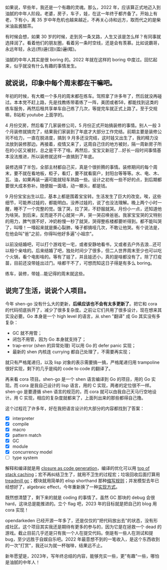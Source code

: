 如果说，早些年，我还是一个有趣的灵魂。那么，2022 年，应该算正式地迈入到油腻的中年人阶段。老婆，房子，车子，娃，在这一年终于都齐备了。开始上有老，下有小，离 35 岁中年危机也越来越近，不再关心诗和远方，取而代之的是柴米油盐酱醋茶。

有时候会想，如果 30 岁的时候，走到另一条叉路，人生又该是怎么样？有同事就选择润了。看着他们的朋友圈，看着另一条时空线，还是会有羡慕。比如说霸哥，永远年轻，永远(热)~~逗~~(泪)(盈)~~逼~~(眶)。

油腻的中年人其实是很 boring 的。2022 年就在这样的 boring 中度过。回忆起来，似乎就没有什么有趣的事情发生。

## 就说说，印象中每个周末都在干嘛吧。

年初的时候，有大概一个多月的周末都在练车。驾照拿了许多年了，然后就没再碰过。本本党不赶上路，先是找教练带着练了一阵，美团或者58，都能找到这类的练车服务，再然后租共享单车自己练了几次，等提完车就正式上路了。至于交规嘛，B站和 youtube 上面学的。

4 月份交房，然后看了几家装修公司，5 月份正式开始搞装修的事情。别人一般 3 个月装修就搞完了，结果我们家装到了年底才大部分工作完结。前期主要是装修公司不给力，一直在脱进度，搞到 9 月多还没完结，这时娃又出生了，我的精力没法放到装修那边。再接着，疫情又来了，这周自己住的地方被封，隔一周新房子所在的小区又被封，总之是干不了啥。再然后，宝宝又新冠了...好长一段时间事情基本没法推进，所以装修就这样一直搞到了年底。

装修选择了半包，全部主材都自己买，真是个很折腾的事情。装修期间的每个周末，要不就在看地板，柜子，看灯，要不就看窗户，封阳台等等等。水、电、木、瓦、油，如果再装一遍可能就轻车熟路一些。设计之初有一些不好的点，到后期都要很大成本弥补。随便敲一面墙，动一榔头，都是钱。

9 月份宝宝出生以后，基本上都是围着宝宝转。生活发生了巨大的改变。唉，这些细节，可能养过娃的，都能明白。没养过娃的，说了也没法理解。晚上两个小时一醒，睡不了一个完整的觉。饿了哭，拉了哭，不舒服就哭。月份小一点，还知道他为啥哭。到后来，反而是不开心就哭一声，哭一哭召唤爸爸。我家宝宝哭的又特别的用力，脾气很不好，冲奶粉慢一秒了就哭，哭得整栋楼都要听得到。都不能叫哭了，叫嚎！一嚎起来就是撕心裂肺，嗓子都搞哑几次，不敢让他哭。有个说法是，在他会叫"爸"之前，你得叫他好多遍"小祖宗"。

以前没结婚吧，可以打个游戏宅一宅，或者安静地看书，又或者去户外去浪...还可以相个亲啥的。后来结婚了吧，独处时间少了很多，但二人世界周末至少也可以吃个火锅，看个电影啥的。等有了娃了，并且娃还小，真的是啥都没有了。除了打疫苗，目前还没带娃出过门。啥都干不了，可想而知这日子得是有多么 boring。

练车，装修，带娃...能记得的周末就这些。

## 说完了生活，说说个人项目。

今年 shen-go 没有什么大的更新，**后续应该也不会有太多更新了**。把它和 cora 的代码彻底拆开了，减少了很多复杂度。之前让它们共用了很多设计，现在想来其实没必要。Go 本身是一个 high level 的语言，从 shen "翻译" 成 Go 其实没有多复杂：

- GC 就不用管；
- 闭包不用管，因为 Go 本身就支持了；
- trap-error (shen 的异常处理) 可以用 Go 的 defer panic 实现；
- 最新的 shen 内核连 currying 都自己处理了，不需要再实现；

就只有严格尾递归，以及 lisp 对象的表示需要搞一搞，严格尾递归用 trampoline 很好实现，剩下的几乎是纯的 code to code 的翻译了。

再来看 cora 项目。shen-go 是一个 shen 语言编译到 Go 的项目，用的 Go 实现。而 cora 是我自己设计的 lisp 语言，用的 C 实现，两者的定位很不一样。shen-go 是要遵循 shen 语言的规范的，而 cora 就可以由我自己天马行空地设计。用 C 实现，相应的复杂度就都来了，上面列出来的那些都得自己撸。

这个过程花了许多年，好在我把语言设计的大部分的内容都找到了答案：

- [X] interpreter
- [X] compile
- [X] macro
- [X] pattern match
- [X] GC
- [X] module
- [X] concurrency model
- [ ] type system

解释和编译就是用 [closure as code generation](closure-as-code-generation.md)，编译的优化可以用 [top of stack caching](top-of-stack-caching.md)；宏不再纠结卫生了，就用不卫生的过程宏；垃圾回收后面打算用 [treadmill gc](treadmill-gc.md)；模块就用简单的 elisp shorthand 那种[缩写规则](cora-module.md)；并发模型去年已经想好了，algebraic effect，今年重新换了一种[实现方式](resumable-exception.md)。

既然想清楚了，剩下来的就是 coding 的事情了。虽然 GC 那块的 debug 会很 hard，这块总是能推进的。立个 flag 吧，2023 年的目标就是把自己的 blog 用 cora 实现！

opendarkeden 已经开源一年多了，还是仅仅的"把代码放出去"的状态，没有形成社区。这个项目其实我还是期待有更多的参与的，因为它是在拯救一个 dead 的游戏。截止目前几乎还是只有我一个人在提交代码。倒是有一些人在测试和提 bug，至少远胜于自娱自乐吧。2022 年最意想不到的一笔收入，是这个东西收到的一次"打赏"，我还以为就一杯咖啡，结果远不止。


新年愿望是，2023年，写年终总结的内容，能够充实一些，更"有趣"一些，哪怕是油腻的中年人！
